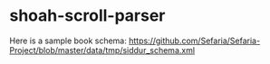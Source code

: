 # shoah-scroll-parser

Here is a sample book schema:
https://github.com/Sefaria/Sefaria-Project/blob/master/data/tmp/siddur_schema.xml